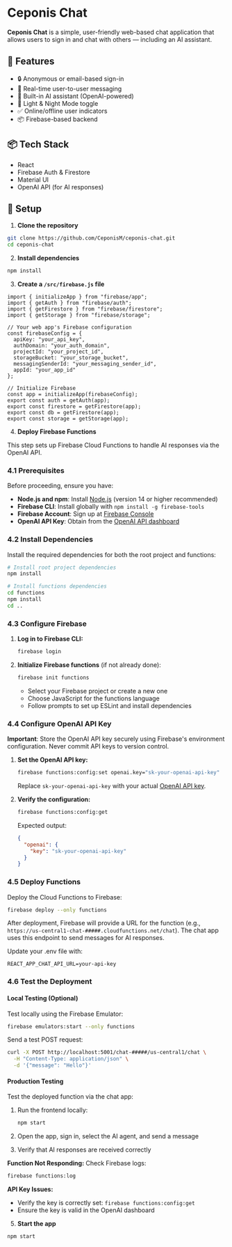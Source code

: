 # Ceponis Chat

**Ceponis Chat** is a simple, user-friendly web-based chat application that allows users to sign in and chat with others — including an AI assistant.

## 🚀 Features

- 🔒 Anonymous or email-based sign-in
- 💬 Real-time user-to-user messaging
- 🤖 Built-in AI assistant (OpenAI-powered)
- 🌙 Light & Night Mode toggle
- ✅ Online/offline user indicators
- 📦 Firebase-based backend

## 📦 Tech Stack

- React
- Firebase Auth & Firestore
- Material UI
- OpenAI API (for AI responses)

## 🔧 Setup

1. **Clone the repository**

```bash
git clone https://github.com/CeponisM/ceponis-chat.git
cd ceponis-chat
```

2. **Install dependencies**

```bash
npm install
```

3. **Create a `/src/firebase.js` file**

```firebase
import { initializeApp } from "firebase/app";
import { getAuth } from "firebase/auth";
import { getFirestore } from "firebase/firestore";
import { getStorage } from "firebase/storage";

// Your web app's Firebase configuration
const firebaseConfig = {
  apiKey: "your_api_key",
  authDomain: "your_auth_domain",
  projectId: "your_project_id",
  storageBucket: "your_storage_bucket",
  messagingSenderId: "your_messaging_sender_id",
  appId: "your_app_id"
};

// Initialize Firebase
const app = initializeApp(firebaseConfig);
export const auth = getAuth(app);
export const firestore = getFirestore(app);
export const db = getFirestore(app);
export const storage = getStorage(app);
```

4. **Deploy Firebase Functions**

This step sets up Firebase Cloud Functions to handle AI responses via the OpenAI API.

### 4.1 Prerequisites

Before proceeding, ensure you have:
- **Node.js and npm**: Install [Node.js](https://nodejs.org/) (version 14 or higher recommended)
- **Firebase CLI**: Install globally with `npm install -g firebase-tools`
- **Firebase Account**: Sign up at [Firebase Console](https://console.firebase.google.com/)
- **OpenAI API Key**: Obtain from the [OpenAI API dashboard](https://platform.openai.com/api-keys)

### 4.2 Install Dependencies

Install the required dependencies for both the root project and functions:

```bash
# Install root project dependencies
npm install

# Install functions dependencies
cd functions
npm install
cd ..
```

### 4.3 Configure Firebase

1. **Log in to Firebase CLI:**
   ```bash
   firebase login
   ```

2. **Initialize Firebase functions** (if not already done):
   ```bash
   firebase init functions
   ```
   - Select your Firebase project or create a new one
   - Choose JavaScript for the functions language
   - Follow prompts to set up ESLint and install dependencies

### 4.4 Configure OpenAI API Key

**Important**: Store the OpenAI API key securely using Firebase's environment configuration. Never commit API keys to version control.

1. **Set the OpenAI API key:**
   ```bash
   firebase functions:config:set openai.key="sk-your-openai-api-key"
   ```
   Replace `sk-your-openai-api-key` with your actual [OpenAI API key](https://platform.openai.com/api-keys).



2. **Verify the configuration:**
   ```bash
   firebase functions:config:get
   ```
   Expected output:
   ```json
   {
     "openai": {
       "key": "sk-your-openai-api-key"
     }
   }
   ```

### 4.5 Deploy Functions

Deploy the Cloud Functions to Firebase:

```bash
firebase deploy --only functions
```

After deployment, Firebase will provide a URL for the function (e.g., `https://us-central1-chat-#####.cloudfunctions.net/chat`). The chat app uses this endpoint to send messages for AI responses.

Update your .env file with:
```
REACT_APP_CHAT_API_URL=your-api-key
```

### 4.6 Test the Deployment

#### Local Testing (Optional)
Test locally using the Firebase Emulator:

```bash
firebase emulators:start --only functions
```

Send a test POST request:
```bash
curl -X POST http://localhost:5001/chat-#####/us-central1/chat \
  -H "Content-Type: application/json" \
  -d '{"message": "Hello"}'
```

#### Production Testing
Test the deployed function via the chat app:

1. Run the frontend locally:
   ```bash
   npm start
   ```

2. Open the app, sign in, select the AI agent, and send a message
3. Verify that AI responses are received correctly

**Function Not Responding:**
Check Firebase logs:
```bash
firebase functions:log
```

**API Key Issues:**
- Verify the key is correctly set: `firebase functions:config:get`
- Ensure the key is valid in the OpenAI dashboard

5. **Start the app**

```bash
npm start
```

